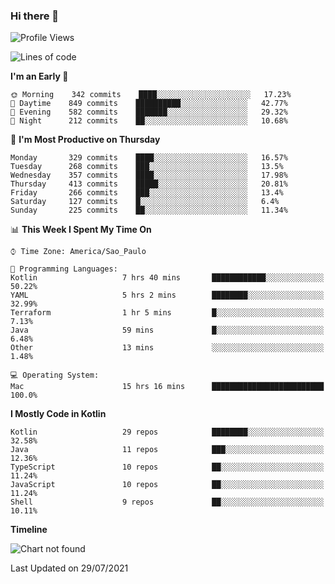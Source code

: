 ### Hi there 👋

<!--
**fernandonogueira/fernandonogueira** is a ✨ _special_ ✨ repository because its `README.md` (this file) appears on your GitHub profile.

Here are some ideas to get you started:

- 🔭 I’m currently working on ...
- 🌱 I’m currently learning ...
- 👯 I’m looking to collaborate on ...
- 🤔 I’m looking for help with ...
- 💬 Ask me about ...
- 📫 How to reach me: ...
- 😄 Pronouns: ...
- ⚡ Fun fact: ...
-->

<!--START_SECTION:waka-->
![Profile Views](http://img.shields.io/badge/Profile%20Views-1-blue)

![Lines of code](https://img.shields.io/badge/From%20Hello%20World%20I%27ve%20Written-466566%20lines%20of%20code-blue)

**I'm an Early 🐤** 

```text
🌞 Morning    342 commits    ████░░░░░░░░░░░░░░░░░░░░░   17.23% 
🌆 Daytime    849 commits    ██████████░░░░░░░░░░░░░░░   42.77% 
🌃 Evening    582 commits    ███████░░░░░░░░░░░░░░░░░░   29.32% 
🌙 Night      212 commits    ██░░░░░░░░░░░░░░░░░░░░░░░   10.68%

```
📅 **I'm Most Productive on Thursday** 

```text
Monday       329 commits    ████░░░░░░░░░░░░░░░░░░░░░   16.57% 
Tuesday      268 commits    ███░░░░░░░░░░░░░░░░░░░░░░   13.5% 
Wednesday    357 commits    ████░░░░░░░░░░░░░░░░░░░░░   17.98% 
Thursday     413 commits    █████░░░░░░░░░░░░░░░░░░░░   20.81% 
Friday       266 commits    ███░░░░░░░░░░░░░░░░░░░░░░   13.4% 
Saturday     127 commits    █░░░░░░░░░░░░░░░░░░░░░░░░   6.4% 
Sunday       225 commits    ██░░░░░░░░░░░░░░░░░░░░░░░   11.34%

```


📊 **This Week I Spent My Time On** 

```text
⌚︎ Time Zone: America/Sao_Paulo

💬 Programming Languages: 
Kotlin                   7 hrs 40 mins       ████████████░░░░░░░░░░░░░   50.22% 
YAML                     5 hrs 2 mins        ████████░░░░░░░░░░░░░░░░░   32.99% 
Terraform                1 hr 5 mins         █░░░░░░░░░░░░░░░░░░░░░░░░   7.13% 
Java                     59 mins             █░░░░░░░░░░░░░░░░░░░░░░░░   6.48% 
Other                    13 mins             ░░░░░░░░░░░░░░░░░░░░░░░░░   1.48%

💻 Operating System: 
Mac                      15 hrs 16 mins      █████████████████████████   100.0%

```

**I Mostly Code in Kotlin** 

```text
Kotlin                   29 repos            ████████░░░░░░░░░░░░░░░░░   32.58% 
Java                     11 repos            ███░░░░░░░░░░░░░░░░░░░░░░   12.36% 
TypeScript               10 repos            ██░░░░░░░░░░░░░░░░░░░░░░░   11.24% 
JavaScript               10 repos            ██░░░░░░░░░░░░░░░░░░░░░░░   11.24% 
Shell                    9 repos             ██░░░░░░░░░░░░░░░░░░░░░░░   10.11%

```


**Timeline**

![Chart not found](https://raw.githubusercontent.com/fernandonogueira/fernandonogueira/master/charts/bar_graph.png) 


 Last Updated on 29/07/2021
<!--END_SECTION:waka-->
